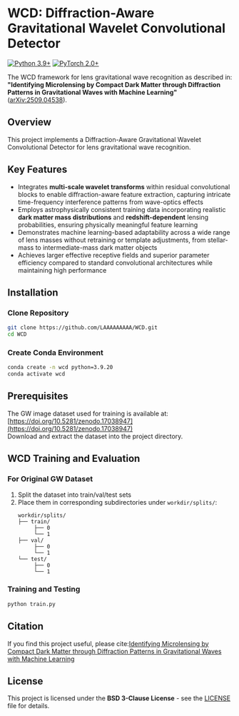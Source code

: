 # WCD: Diffraction-Aware Gravitational Wavelet Convolutional Detector

[![Python 3.9+](https://img.shields.io/badge/python-3.9+-blue.svg)](https://www.python.org/downloads/)
[![PyTorch 2.0+](https://img.shields.io/badge/PyTorch-2.0+-EE4C2C.svg)](https://pytorch.org/)

The WCD framework for lens gravitational wave recognition as described in:  
**"Identifying Microlensing by Compact Dark Matter through Diffraction Patterns in Gravitational Waves with Machine Learning"** ([arXiv:2509.04538](https://doi.org/10.48550/arXiv.2509.04538)).

## Overview
This project implements a Diffraction-Aware Gravitational Wavelet Convolutional Detector for lens gravitational wave recognition. 

## Key Features
- Integrates **multi-scale wavelet transforms** within residual convolutional blocks to enable diffraction-aware feature extraction, capturing intricate time-frequency interference patterns from wave-optics effects
- Employs astrophysically consistent training data incorporating realistic **dark matter mass distributions** and **redshift-dependent** lensing probabilities, ensuring physically meaningful feature learning
- Demonstrates machine learning-based adaptability across a wide range of lens masses without retraining or template adjustments, from stellar-mass to intermediate-mass dark matter objects
- Achieves larger effective receptive fields and superior parameter efficiency compared to standard convolutional architectures while maintaining high performance


## Installation

### Clone Repository
```bash
git clone https://github.com/LAAAAAAAAA/WCD.git
cd WCD
```

### Create Conda Environment
```bash
conda create -n wcd python=3.9.20
conda activate wcd
```

## Prerequisites
The GW image dataset used for training is available at:  
[https://doi.org/10.5281/zenodo.17038947](https://doi.org/10.5281/zenodo.17038947)  
Download and extract the dataset into the project directory.

## WCD Training and Evaluation

### For Original GW Dataset
1. Split the dataset into train/val/test sets
2. Place them in corresponding subdirectories under `workdir/splits/`:
   ```
   workdir/splits/
   ├── train/
        ├── 0
        └── 1
   ├── val/
        ├── 0
        └── 1
   └── test/
        ├── 0
        └── 1
   ```

### Training and Testing
```bash
python train.py
```

## Citation
If you find this project useful, please cite:[Identifying Microlensing by Compact Dark Matter through Diffraction Patterns in Gravitational Waves with Machine Learning](https://doi.org/10.48550/arXiv.2509.04538)

<!-- Associated paper: 
[Identifying Microlensing by Compact Dark Matter through Diffraction Patterns in Gravitational Waves with Machine Learning](https://doi.org/10.48550/arXiv.2509.04538)

Dataset: [10.5281/zenodo.15354648](https://doi.org/10.5281/zenodo.15354648) -->

## License
This project is licensed under the **BSD 3-Clause License** - see the [LICENSE](LICENSE) file for details.

